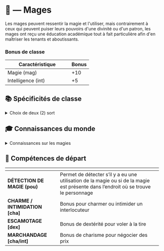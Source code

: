 # 🔮 — Mages

Les mages peuvent ressentir la magie et l'utiliser, mais contrairement à ceux qui peuvent puiser leurs pouvoirs d'une divinité ou d'un patron, les mages ont reçu une éducation académique tout à fait particulière afin d'en maîtriser les tenants et aboutissants.

### Bonus de classe

<table><thead><tr><th width="194">Caractéristique</th><th>Bonus</th></tr></thead><tbody><tr><td>Magie (mag)</td><td>+10</td></tr><tr><td>Intelligence (int)</td><td>+5</td></tr></tbody></table>

## 📚 Spécificités de classe

<details>

<summary>Choix de deux (2) sort</summary>

* Ca peut être des sorts qui représentent l'utilisation spécifique de la magie (exemple : sort de lévitation, sort de soin) ;
* Ou bien un domaine magique particulier (exemple : magie du feu), dans ce cas la magie aura des niveaux qui détermineront le coût de son utilisation ainsi que ce qu'il est possible d'en faire ;
* À terme il est possible de combiner sort et de type de magie pour rendre une utilisation plus puissante ou moins coûteuse.

</details>

## 🎓 Connaissances du monde

<details>

<summary>Connaissances sur les magies</summary>

Dépend du domaine magique de prédilection.

</details>

## 📖 Compétences de départ

<table data-card-size="large" data-view="cards" data-full-width="false"><thead><tr><th></th><th></th><th data-hidden data-card-cover data-type="files"></th></tr></thead><tbody><tr><td><strong>DÉTECTION DE MAGIE (pou)</strong></td><td>Permet de détecter s’il y a eu une utilisation de la magie ou si de la magie est présente dans l’endroit où se trouve le personnage</td><td></td></tr><tr><td><strong>CHARME / INTIMIDATION [cha]</strong></td><td>Bonus pour charmer ou intimider un interlocuteur</td><td></td></tr><tr><td><strong>ESCAMOTAGE [dex]</strong></td><td>Bonus de dextérité pour voler à la tire</td><td></td></tr><tr><td><strong>MARCHANDAGE [cha/int]</strong></td><td>Bonus de charisme pour négocier des prix</td><td></td></tr></tbody></table>
